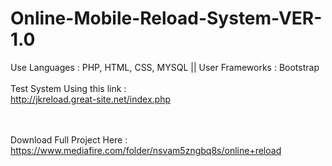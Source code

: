 # Online-Mobile-Reload-System-VER-1.0
Use Languages : PHP, HTML, CSS, MYSQL || User Frameworks : Bootstrap 
<br><br>
Test System Using this link : <br>
http://jkreload.great-site.net/index.php

<br><br>
Download Full Project Here : <br>
https://www.mediafire.com/folder/nsvam5zngbq8s/online+reload
